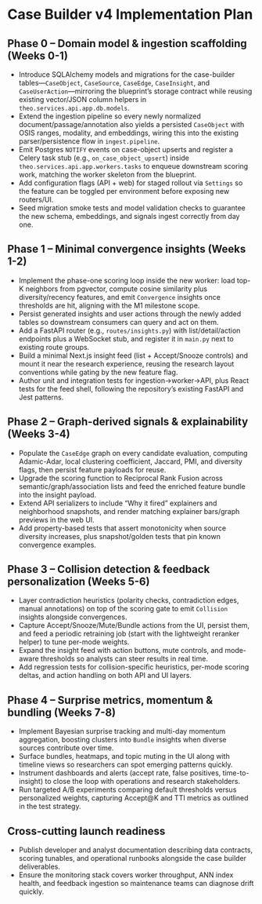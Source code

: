 # Case Builder v4 Implementation Plan

## Phase 0 – Domain model & ingestion scaffolding (Weeks 0-1)
- Introduce SQLAlchemy models and migrations for the case-builder tables—`CaseObject`, `CaseSource`, `CaseEdge`, `CaseInsight`, and `CaseUserAction`—mirroring the blueprint’s storage contract while reusing existing vector/JSON column helpers in `theo.services.api.app.db.models`.
- Extend the ingestion pipeline so every newly normalized document/passage/annotation also yields a persisted `CaseObject` with OSIS ranges, modality, and embeddings, wiring this into the existing parser/persistence flow in `ingest.pipeline`.
- Emit Postgres `NOTIFY` events on case-object upserts and register a Celery task stub (e.g., `on_case_object_upsert`) inside `theo.services.api.app.workers.tasks` to enqueue downstream scoring work, matching the worker skeleton from the blueprint.
- Add configuration flags (API + web) for staged rollout via `Settings` so the feature can be toggled per environment before exposing new routers/UI.
- Seed migration smoke tests and model validation checks to guarantee the new schema, embeddings, and signals ingest correctly from day one.

## Phase 1 – Minimal convergence insights (Weeks 1-2)
- Implement the phase-one scoring loop inside the new worker: load top-K neighbors from pgvector, compute cosine similarity plus diversity/recency features, and emit `Convergence` insights once thresholds are hit, aligning with the M1 milestone scope.
- Persist generated insights and user actions through the newly added tables so downstream consumers can query and act on them.
- Add a FastAPI router (e.g., `routes/insights.py`) with list/detail/action endpoints plus a WebSocket stub, and register it in `main.py` next to existing route groups.
- Build a minimal Next.js insight feed (list + Accept/Snooze controls) and mount it near the research experience, reusing the research layout conventions while gating by the new feature flag.
- Author unit and integration tests for ingestion→worker→API, plus React tests for the feed shell, following the repository’s existing FastAPI and Jest patterns.

## Phase 2 – Graph-derived signals & explainability (Weeks 3-4)
- Populate the `CaseEdge` graph on every candidate evaluation, computing Adamic-Adar, local clustering coefficient, Jaccard, PMI, and diversity flags, then persist feature payloads for reuse.
- Upgrade the scoring function to Reciprocal Rank Fusion across semantic/graph/association lists and feed the enriched feature bundle into the insight payload.
- Extend API serializers to include “Why it fired” explainers and neighborhood snapshots, and render matching explainer bars/graph previews in the web UI.
- Add property-based tests that assert monotonicity when source diversity increases, plus snapshot/golden tests that pin known convergence examples.

## Phase 3 – Collision detection & feedback personalization (Weeks 5-6)
- Layer contradiction heuristics (polarity checks, contradiction edges, manual annotations) on top of the scoring gate to emit `Collision` insights alongside convergences.
- Capture Accept/Snooze/Mute/Bundle actions from the UI, persist them, and feed a periodic retraining job (start with the lightweight reranker helper) to tune per-mode weights.
- Expand the insight feed with action buttons, mute controls, and mode-aware thresholds so analysts can steer results in real time.
- Add regression tests for collision-specific heuristics, per-mode scoring deltas, and action handling on both API and UI layers.

## Phase 4 – Surprise metrics, momentum & bundling (Weeks 7-8)
- Implement Bayesian surprise tracking and multi-day momentum aggregation, boosting clusters into `Bundle` insights when diverse sources contribute over time.
- Surface bundles, heatmaps, and topic muting in the UI along with timeline views so researchers can spot emerging patterns quickly.
- Instrument dashboards and alerts (accept rate, false positives, time-to-insight) to close the loop with operations and research stakeholders.
- Run targeted A/B experiments comparing default thresholds versus personalized weights, capturing Accept@K and TTI metrics as outlined in the test strategy.

## Cross-cutting launch readiness
- Publish developer and analyst documentation describing data contracts, scoring tunables, and operational runbooks alongside the case builder deliverables.
- Ensure the monitoring stack covers worker throughput, ANN index health, and feedback ingestion so maintenance teams can diagnose drift quickly.

